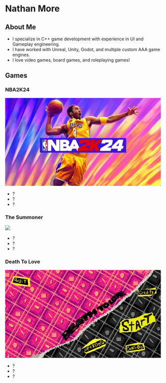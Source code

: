 # Nathan More
## About Me
- I specialize in C++ game development with experience in UI and Gameplay engineering.
- I have worked with Unreal, Unity, Godot, and multiple custom AAA game engines.
- I love video games, board games, and roleplaying games!

## Games
### NBA2K24
![](/images/nba2k24_cover.jpg)
- ?
- ?
- ?

### The Summoner
![](/images/the_summoner_cover.png)
- ?
- ?
- ?

### Death To Love
![](/images/death_to_love_title_full.jpg)
- ?
- ?
- ?
